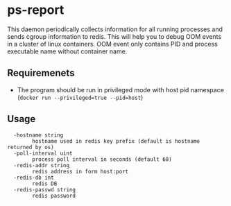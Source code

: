 # ps-report

This daemon periodically collects information for all running processes and sends cgroup information to redis. This will help you to debug OOM events in a cluster of linux containers. OOM event only contains PID and process executable name without container name.

## Requiremenets

* The program should be run in privileged mode with host pid namespace (`docker run --privileged=true --pid=host`)

## Usage

```
  -hostname string
    	hostname used in redis key prefix (default is hostname returned by os)
  -poll-interval uint
    	process poll interval in seconds (default 60)
  -redis-addr string
    	redis address in form host:port
  -redis-db int
    	redis DB
  -redis-passwd string
    	redis password
```
